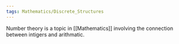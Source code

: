 ```yaml
---
tags: Mathematics/Discrete_Structures
---
```


Number theory is a topic in [[Mathematics]] involving the connection between intigers and arithmatic.